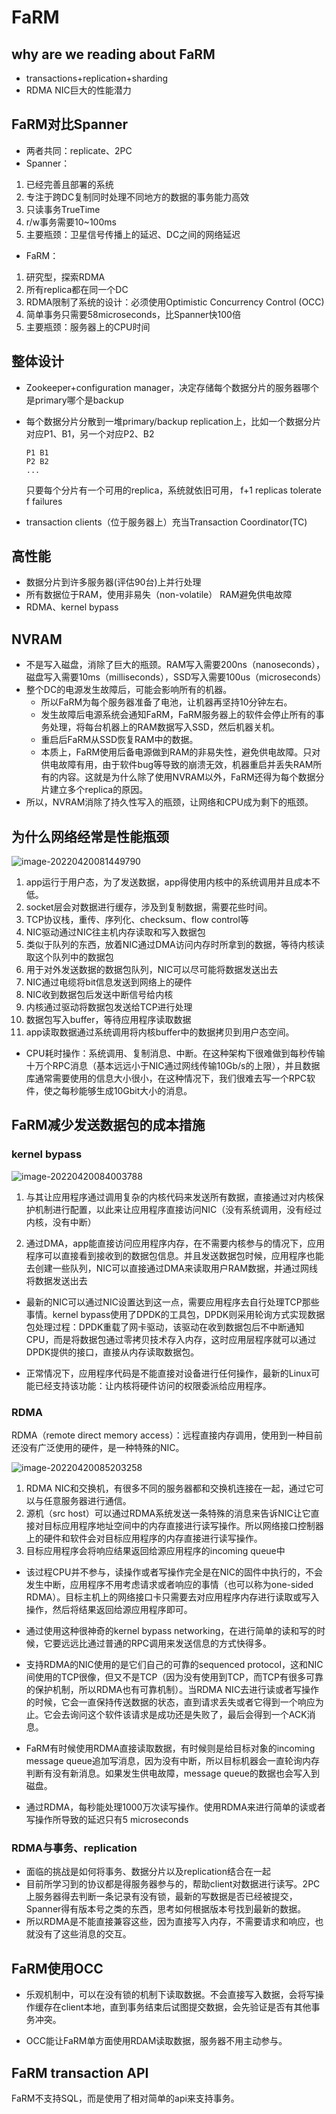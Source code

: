 # FaRM

## why are we reading about FaRM

- transactions+replication+sharding
- RDMA NIC巨大的性能潜力

## FaRM对比Spanner

- 两者共同：replicate、2PC
- Spanner：

1. 已经完善且部署的系统
2. 专注于跨DC复制同时处理不同地方的数据的事务能力高效
3. 只读事务TrueTime
4. r/w事务需要10~100ms
5. 主要瓶颈：卫星信号传播上的延迟、DC之间的网络延迟

- FaRM：

1. 研究型，探索RDMA
2. 所有replica都在同一个DC
3. RDMA限制了系统的设计：必须使用Optimistic Concurrency Control (OCC)
4. 简单事务只需要58microseconds，比Spanner快100倍
5. 主要瓶颈：服务器上的CPU时间

## 整体设计

- Zookeeper+configuration manager，决定存储每个数据分片的服务器哪个是primary哪个是backup
- 每个数据分片分散到一堆primary/backup replication上，比如一个数据分片对应P1、B1，另一个对应P2、B2

    ```shell
    P1 B1
    P2 B2
    ...
    ```

    只要每个分片有一个可用的replica，系统就依旧可用， f+1 replicas tolerate f failures
- transaction clients（位于服务器上）充当Transaction Coordinator(TC)

## 高性能

- 数据分片到许多服务器(评估90台)上并行处理
- 所有数据位于RAM，使用非易失（non-volatile） RAM避免供电故障
- RDMA、kernel bypass

## NVRAM

- 不是写入磁盘，消除了巨大的瓶颈。RAM写入需要200ns（nanoseconds），磁盘写入需要10ms（milliseconds），SSD写入需要100us（microseconds）
- 整个DC的电源发生故障后，可能会影响所有的机器。
  - 所以FaRM为每个服务器准备了电池，让机器再坚持10分钟左右。
  - 发生故障后电源系统会通知FaRM，FaRM服务器上的软件会停止所有的事务处理，将每台机器上的RAM数据写入SSD，然后机器关机。
  - 重启后FaRM从SSD恢复RAM中的数据。
  - 本质上，FaRM使用后备电源做到RAM的非易失性，避免供电故障。只对供电故障有用，由于软件bug等导致的崩溃无效，机器重启并丢失RAM所有的内容。这就是为什么除了使用NVRAM以外，FaRM还得为每个数据分片建立多个replica的原因。
- 所以，NVRAM消除了持久性写入的瓶颈，让网络和CPU成为剩下的瓶颈。

## 为什么网络经常是性能瓶颈

![image-20220420081449790](LEC14-Optimistic-Concurrency-Control/image-20220420081449790.png)

1. app运行于用户态，为了发送数据，app得使用内核中的系统调用并且成本不低。
2. socket层会对数据进行缓存，涉及到复制数据，需要花些时间。
3. TCP协议栈，重传、序列化、checksum、flow control等
4. NIC驱动通过NIC往主机内存读取和写入数据包
5. 类似于队列的东西，放着NIC通过DMA访问内存时所拿到的数据，等待内核读取这个队列中的数据包
6. 用于对外发送数据的数据包队列，NIC可以尽可能将数据发送出去
7. NIC通过电缆将bit信息发送到网络上的硬件
8. NIC收到数据包后发送中断信号给内核
9. 内核通过驱动将数据包发送给TCP进行处理
10. 数据包写入buffer，等待应用程序读取数据
11. app读取数据通过系统调用将内核buffer中的数据拷贝到用户态空间。

- CPU耗时操作：系统调用、复制消息、中断。在这种架构下很难做到每秒传输十万个RPC消息（基本远远小于NIC通过网线传输10Gb/s的上限），并且数据库通常需要使用的信息大小很小，在这种情况下，我们很难去写一个RPC软件，使之每秒能够生成10Gbit大小的消息。

## FaRM减少发送数据包的成本措施

### kernel bypass

![image-20220420084003788](LEC14-Optimistic-Concurrency-Control/image-20220420084003788.png)

1. 与其让应用程序通过调用复杂的内核代码来发送所有数据，直接通过对内核保护机制进行配置，以此来让应用程序直接访问NIC（没有系统调用，没有经过内核，没有中断）

2. 通过DMA，app能直接访问应用程序内存，在不需要内核参与的情况下，应用程序可以直接看到接收到的数据包信息。并且发送数据包时候，应用程序也能去创建一些队列，NIC可以直接通过DMA来读取用户RAM数据，并通过网线将数据发送出去

- 最新的NIC可以通过NIC设置达到这一点，需要应用程序去自行处理TCP那些事情。kernel bypass使用了DPDK的工具包，DPDK则采用轮询方式实现数据包处理过程：DPDK重载了网卡驱动，该驱动在收到数据包后不中断通知CPU，而是将数据包通过零拷贝技术存入内存，这时应用层程序就可以通过DPDK提供的接口，直接从内存读取数据包。

- 正常情况下，应用程序代码是不能直接对设备进行任何操作，最新的Linux可能已经支持该功能：让内核将硬件访问的权限委派给应用程序。

### RDMA

RDMA（remote direct memory access）：远程直接内存调用，使用到一种目前还没有广泛使用的硬件，是一种特殊的NIC。

![image-20220420085203258](LEC14-Optimistic-Concurrency-Control/image-20220420085203258.png)

1. RDMA NIC和交换机，有很多不同的服务器都和交换机连接在一起，通过它可以与任意服务器进行通信。
2. 源机（src host）可以通过RDMA系统发送一条特殊的消息来告诉NIC让它直接对目标应用程序地址空间中的内存直接进行读写操作。所以网络接口控制器上的硬件和软件会对目标应用程序的内存直接进行读写操作。
3. 目标应用程序会将响应结果返回给源应用程序的incoming queue中

- 该过程CPU并不参与，读操作或者写操作完全是在NIC的固件中执行的，不会发生中断，应用程序不用考虑请求或者响应的事情（也可以称为one-sided RDMA）。目标主机上的网络接口卡只需要去对应用程序内存进行读取或写入操作，然后将结果返回给源应用程序即可。

- 通过使用这种很神奇的kernel bypass networking，在进行简单的读和写的时候，它要远远比通过普通的RPC调用来发送信息的方式快得多。

- 支持RDMA的NIC使用的是它们自己的可靠的sequenced protocol，这和NIC间使用的TCP很像，但又不是TCP（因为没有使用到TCP，而TCP有很多可靠的保护机制，所以RDMA也有可靠机制）。当RDMA NIC去进行读或者写操作的时候，它会一直保持传送数据的状态，直到请求丢失或者它得到一个响应为止。它会去询问这个软件该请求是成功还是失败了，最后会得到一个ACK消息。

- FaRM有时候使用RDMA直接读取数据，有时候则是给目标对象的incoming message queue追加写消息，因为没有中断，所以目标机器会一直轮询内存判断有没有新消息。如果发生供电故障，message queue的数据也会写入到磁盘。

- 通过RDMA，每秒能处理1000万次读写操作。使用RDMA来进行简单的读或者写操作所导致的延迟只有5 microseconds

### RDMA与事务、replication

- 面临的挑战是如何将事务、数据分片以及replication结合在一起
- 目前所学习到的协议都是得服务器参与的，帮助client对数据进行读写。2PC上服务器得去判断一条记录有没有锁，最新的写数据是否已经被提交，Spanner得有版本号之类的东西，思考如何根据版本号找到最新的数据。
- 所以RDMA是不能直接兼容这些，因为直接写入内存，不需要请求和响应，也就没有了这些消息的交互。

## FaRM使用OCC

- 乐观机制中，可以在没有锁的机制下读取数据。不会直接写入数据，会将写操作缓存在client本地，直到事务结束后试图提交数据，会先验证是否有其他事务冲突。

- OCC能让FaRM单方面使用RDAM读取数据，服务器不用主动参与。

## FaRM transaction API

FaRM不支持SQL，而是使用了相对简单的api来支持事务。

